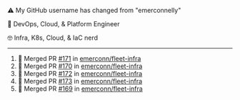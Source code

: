 ⚠️ My GitHub username has changed from "emerconnelly"

💼 DevOps, Cloud, & Platform Engineer

🤓 Infra, K8s, Cloud, & IaC nerd

---

<!--START_SECTION:activity-->
1. 🎉 Merged PR [#171](https://github.com/emerconn/fleet-infra/pull/171) in [emerconn/fleet-infra](https://github.com/emerconn/fleet-infra)
2. 🎉 Merged PR [#170](https://github.com/emerconn/fleet-infra/pull/170) in [emerconn/fleet-infra](https://github.com/emerconn/fleet-infra)
3. 🎉 Merged PR [#172](https://github.com/emerconn/fleet-infra/pull/172) in [emerconn/fleet-infra](https://github.com/emerconn/fleet-infra)
4. 🎉 Merged PR [#173](https://github.com/emerconn/fleet-infra/pull/173) in [emerconn/fleet-infra](https://github.com/emerconn/fleet-infra)
5. 🎉 Merged PR [#169](https://github.com/emerconn/fleet-infra/pull/169) in [emerconn/fleet-infra](https://github.com/emerconn/fleet-infra)
<!--END_SECTION:activity-->
